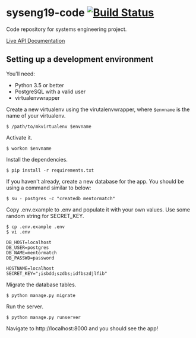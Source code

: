# syseng19-code [![Build Status](https://travis-ci.org/mbellgb/syseng19-code.svg?branch=master)](https://travis-ci.org/mbellgb/syseng19-code)
Code repository for systems engineering project.

[Live API Documentation](https://app.swaggerhub.com/api/mbellgb/mentor-match/0.2.1)

## Setting up a development environment

You'll need:
* Python 3.5 or better
* PostgreSQL with a valid user
* virtualenvwrapper

Create a new virtualenv using the virutalenvwrapper, where `$envname` is the name of your virtualenv.

```$ /path/to/mkvirtualenv $envname```

Activate it.

```$ workon $envname```

Install the dependencies.

```$ pip install -r requirements.txt```

If you haven't already, create a new database for the app. You should be using a command similar to below:

```$ su - postgres -c "createdb mentormatch"```

Copy .env.example to .env and populate it with your own values. Use some random string for SECRET_KEY.

```
$ cp .env.example .env
$ vi .env

DB_HOST=localhost
DB_USER=postgres
DB_NAME=mentormatch
DB_PASSWD=password

HOSTNAME=localhost
SECRET_KEY=";isbdd;szdbs;idfbszdjlfib"
```

Migrate the database tables.

```$ python manage.py migrate```

Run the server.

```$ python manage.py runserver```

Navigate to http://localhost:8000 and you should see the app!
